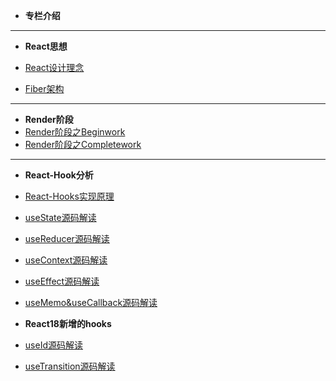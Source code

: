

<!-- docs/_sidebar.md -->

* **专栏介绍**

------

- **React思想**

- [React设计理念](React全家桶/React源码解读/思想/React设计理念.md)
- [Fiber架构](React全家桶/React源码解读/思想/Fiber架构.md)

------

- **Render阶段**
- [Render阶段之Beginwork](React全家桶/React源码解读/Render阶段/Render之Beginwork.md)
- [Render阶段之Completework](React全家桶/React源码解读/Render阶段/Render之Completework.md)

------

- **React-Hook分析**

- [React-Hooks实现原理](React全家桶/React源码解读/React-Hooks实现原理.md)
- [useState源码解读](React全家桶/React源码解读/React源码之useState.md)
- [useReducer源码解读](React全家桶/React源码解读/React源码之useReducer.md)
- [useContext源码解读](React全家桶/React源码解读/React源码之useContext.md)
- [useEffect源码解读](React全家桶/React源码解读/React源码之useEffect.md)

* [useMemo&useCallback源码解读](React全家桶/React源码解读/React源码之useMemo&useCallback.md)

* **React18新增的hooks**

* [useId源码解读](React全家桶/React源码解读/React源码之useId.md)

* [useTransition源码解读](React全家桶/React源码解读/React源码之useTransition.md)

  
